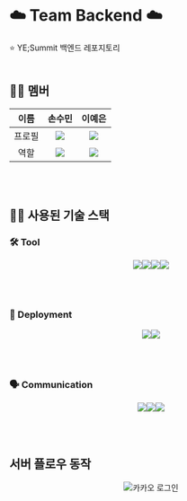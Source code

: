 # ☁️ Team Backend ☁️
⭐️ YE;Summit 백엔드 레포지토리
<br>
<br>
## 🧑‍💻 멤버
| 이름   | 손수민 | 이예은 |
|:------:|:------:|:------:|
| 프로필 | <img src="https://avatars.githubusercontent.com/u/173463176?v=4"/> | <img src="https://avatars.githubusercontent.com/u/159096610?v=4"/> |
| 역할   | <img src="https://skillicons.dev/icons?i=spring"> | <img src="https://skillicons.dev/icons?i=spring"> |

<br>
<br>

## 🧑‍💻 사용된 기술 스택

### 🛠️ Tool

<p align="center">
	<img src="https://skillicons.dev/icons?i=java"><img src="https://skillicons.dev/icons?i=spring"><img src="https://skillicons.dev/icons?i=mysql"><img src="https://skillicons.dev/icons?i=docker">
</p>

<br>
<br>

### 🚀 Deployment

<p align="center">
    <img src="https://skillicons.dev/icons?i=aws"><img src="https://skillicons.dev/icons?i=nginx">
</p>

<br>
<br>

### 🗣️ Communication

<p align="center">
    <img src="https://skillicons.dev/icons?i=figma"><img src="https://skillicons.dev/icons?i=notion"><img src="https://skillicons.dev/icons?i=discord">
</p>

<br>
<br>

## 서버 플로우 동작
<p align="center">
 <img src="![KakaoTalk_Photo_2024-11-24-03-53-19](https://github.com/user-attachments/assets/97a26b16-72c8-4285-8d02-6cc68243cbff)" alt="카카오 로그인">
</p>
